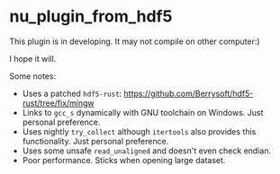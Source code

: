 # nu_plugin_from_hdf5

This plugin is in developing. It may not compile on other computer:)

I hope it will.

Some notes:

* Uses a patched `hdf5-rust`: https://github.com/Berrysoft/hdf5-rust/tree/fix/mingw
* Links to `gcc_s` dynamically with GNU toolchain on Windows. Just personal preference.
* Uses nightly `try_collect` although `itertools` also provides this functionality. Just personal preference.
* Uses some unsafe `read_unaligned` and doesn't even check endian.
* Poor performance. Sticks when opening large dataset.
